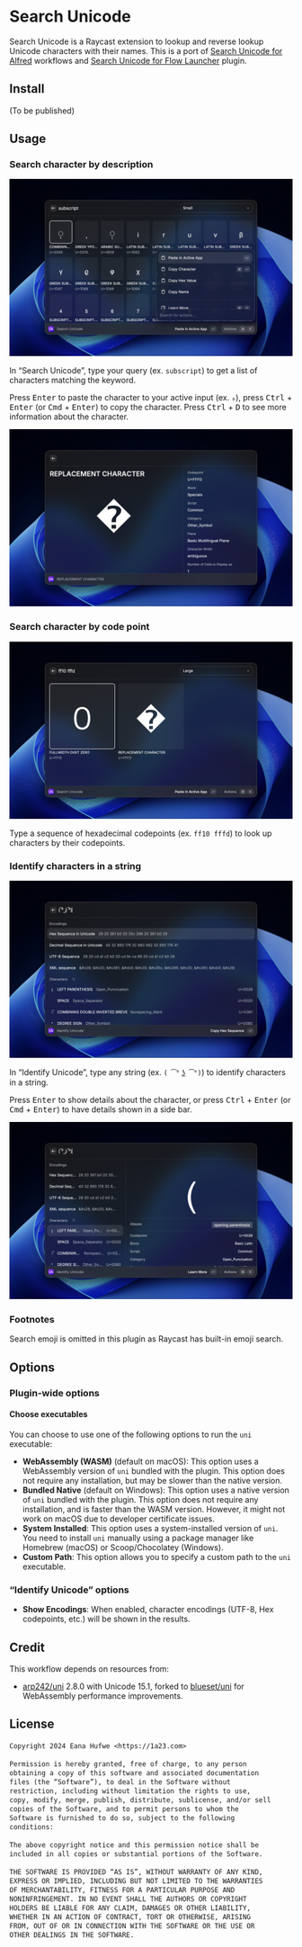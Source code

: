 # Search Unicode

Search Unicode is a Raycast extension to lookup and reverse lookup Unicode characters with their names. This is a port of [Search Unicode for Alfred] workflows and [Search Unicode for Flow Launcher] plugin.

[Search Unicode for Alfred]: https://github.com/blueset/alfred-search-unicode/
[Search Unicode for Flow Launcher]: https://github.com/blueset/flow-search-unicode/

## Install

(To be published)

## Usage

### Search character by description

![Screenshot for search Unicode keyword subscript](images/u_subscript.png)

In “Search Unicode”, type your query (ex. `subscript`) to get a list of characters
matching the keyword.

Press <kbd>Enter</kbd> to paste the character to your active input (ex. `₀`), press <kbd>Ctrl</kbd> + <kbd>Enter</kbd> (or <kbd>Cmd</kbd> + <kbd>Enter</kbd>) to copy the character. Press <kbd>Ctrl</kbd> + <kbd>D</kbd> to see more information about the character.

![Screenshot for details of character �](images/u_details.png)

### Search character by code point

![Screenshot for searching Unicode codepoints ff10 fffd](images/u_ff10_fffd.png)

Type a sequence of hexadecimal codepoints (ex. `ff10 fffd`) to look up characters by their codepoints.

### Identify characters in a string

![Screenshot for identifying lenny face](images/uid_lenny.png)

In “Identify Unicode”, type any string (ex. `( ͡° ͜ʖ ͡°)`) to identify characters in a string.

Press <kbd>Enter</kbd> to show details about the character, or press <kbd>Ctrl</kbd> + <kbd>Enter</kbd> (or <kbd>Cmd</kbd> + <kbd>Enter</kbd>) to have details shown in a side bar.

![Screenshot for identifying lenny face with details](images/uid_lenny_details.png)

### Footnotes

Search emoji is omitted in this plugin as Raycast has built-in emoji search.

## Options

### Plugin-wide options

#### Choose executables

You can choose to use one of the following options to run the `uni` executable:

- **WebAssembly (WASM)** (default on macOS): This option uses a WebAssembly version of `uni` bundled with the plugin. This option does not require any installation, but may be slower than the native version.
- **Bundled Native** (default on Windows): This option uses a native version of `uni` bundled with the plugin. This option does not require any installation, and is faster than the WASM version. However, it might not work on macOS due to developer certificate issues.
- **System Installed**: This option uses a system-installed version of `uni`. You need to install `uni` manually using a package manager like Homebrew (macOS) or Scoop/Chocolatey (Windows).
- **Custom Path**: This option allows you to specify a custom path to the `uni` executable.

### “Identify Unicode” options

- **Show Encodings**: When enabled, character encodings (UTF-8, Hex codepoints, etc.) will be shown in the results.

## Credit

This workflow depends on resources from:

- [arp242/uni] 2.8.0 with Unicode 15.1, forked to [blueset/uni] for WebAssembly performance improvements.

[arp242/uni]: https://github.com/arp242/uni
[blueset/uni]: https://github.com/blueset/uni/tree/fork

## License

```plain
Copyright 2024 Eana Hufwe <https://1a23.com>

Permission is hereby granted, free of charge, to any person
obtaining a copy of this software and associated documentation
files (the “Software”), to deal in the Software without
restriction, including without limitation the rights to use,
copy, modify, merge, publish, distribute, sublicense, and/or sell
copies of the Software, and to permit persons to whom the
Software is furnished to do so, subject to the following
conditions:

The above copyright notice and this permission notice shall be
included in all copies or substantial portions of the Software.

THE SOFTWARE IS PROVIDED “AS IS”, WITHOUT WARRANTY OF ANY KIND,
EXPRESS OR IMPLIED, INCLUDING BUT NOT LIMITED TO THE WARRANTIES
OF MERCHANTABILITY, FITNESS FOR A PARTICULAR PURPOSE AND
NONINFRINGEMENT. IN NO EVENT SHALL THE AUTHORS OR COPYRIGHT
HOLDERS BE LIABLE FOR ANY CLAIM, DAMAGES OR OTHER LIABILITY,
WHETHER IN AN ACTION OF CONTRACT, TORT OR OTHERWISE, ARISING
FROM, OUT OF OR IN CONNECTION WITH THE SOFTWARE OR THE USE OR
OTHER DEALINGS IN THE SOFTWARE.
```
